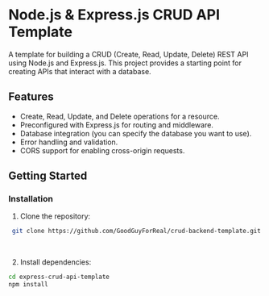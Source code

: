 # Node.js & Express.js CRUD API Template

A template for building a CRUD (Create, Read, Update, Delete) REST API using Node.js and Express.js. This project provides a starting point for creating APIs that interact with a database.

## Features

- Create, Read, Update, and Delete operations for a resource.
- Preconfigured with Express.js for routing and middleware.
- Database integration (you can specify the database you want to use).
- Error handling and validation.
- CORS support for enabling cross-origin requests.

## Getting Started

### Installation

1. Clone the repository:
 ```bash
  git clone https://github.com/GoodGuyForReal/crud-backend-template.git
  ```

<br>
   
2. Install dependencies:
 ```bash
cd express-crud-api-template
npm install
 ```

